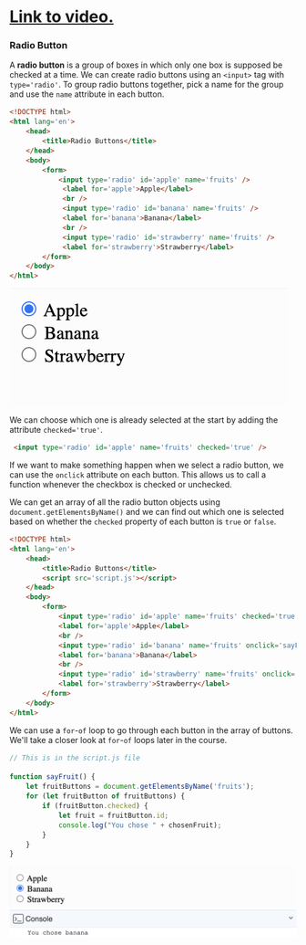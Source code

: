 # [Link to video.](https://www.youtube.com/watch?v=ri-Cj4QpzDs&list=PLVD25niNi0Bk1YWMw3RRMgqYjCRoZYisT)

### Radio Button

A **radio button** is a group of boxes in which only one box is supposed be checked at a time.  We can create radio buttons using an `<input>` tag with `type='radio'`. To group radio buttons together, pick a name for the group and use the `name` attribute in each button.

```html
<!DOCTYPE html>
<html lang='en'>
    <head>
        <title>Radio Buttons</title>
    </head>
    <body>
        <form>
            <input type='radio' id='apple' name='fruits' />
             <label for='apple'>Apple</label>
             <br />
             <input type='radio' id='banana' name='fruits' />
             <label for='banana'>Banana</label>
             <br />
             <input type='radio' id='strawberry' name='fruits' />
             <label for='strawberry'>Strawberry</label>
        </form>
    </body>
</html>
```

![](../../Images/js_radio_buttons_1.png)

We can choose which one is already selected at the start by adding the attribute `checked='true'`.

```html
 <input type='radio' id='apple' name='fruits' checked='true' />
```

If we want to make something happen when we select a radio button, we can use the `onclick` attribute on each button. This allows us to call a function whenever the checkbox is checked or unchecked.

We can get an array of all the radio button objects using `document.getElementsByName()` and we can find out which one is selected based on whether the `checked` property of each button is `true` or `false`.

```html
<!DOCTYPE html>
<html lang='en'>
    <head>
        <title>Radio Buttons</title>
        <script src='script.js'></script>
    </head>
    <body>
        <form>
            <input type='radio' id='apple' name='fruits' checked='true' onclick='sayFruit()' />
            <label for='apple'>Apple</label>
            <br />
            <input type='radio' id='banana' name='fruits' onclick='sayFruit()'/>
            <label for='banana'>Banana</label>
            <br />
            <input type='radio' id='strawberry' name='fruits' onclick='sayFruit()'/>
            <label for='strawberry'>Strawberry</label>
        </form>
    </body>
</html>
```

We can use a `for`-`of` loop to go through each button in the array of buttons. We'll take a closer look at `for`-`of` loops later in the course.

```js
// This is in the script.js file

function sayFruit() {
    let fruitButtons = document.getElementsByName('fruits');
    for (let fruitButton of fruitButtons) {
        if (fruitButton.checked) {
            let fruit = fruitButton.id;
            console.log("You chose " + chosenFruit);
        }
    }
}
```

![](../../Images/js_radio_buttons_2.png)
